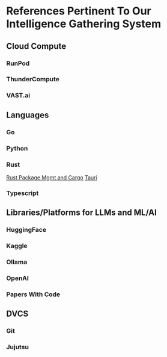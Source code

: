 # References Pertinent To Our Intelligence Gathering System

## Cloud Compute

### RunPod

### ThunderCompute

### VAST.ai

## Languages

### Go

### Python

### Rust

[Rust Package Mgmt and Cargo](nested/sub-chapter_4.1.md)
[Tauri](nested/sub-chapter_4.Cargo.md)

### Typescript

## Libraries/Platforms for LLMs and ML/AI

### HuggingFace

### Kaggle

### Ollama

### OpenAI

### Papers With Code

## DVCS

### Git

### Jujutsu

